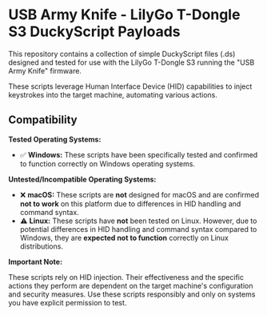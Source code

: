 # USB Army Knife - LilyGo T-Dongle S3 DuckyScript Payloads

This repository contains a collection of simple DuckyScript files (.ds) designed and tested for use with the LilyGo T-Dongle S3 running the "USB Army Knife" firmware.

These scripts leverage Human Interface Device (HID) capabilities to inject keystrokes into the target machine, automating various actions.

## Compatibility

**Tested Operating Systems:**

* ✅ **Windows:** These scripts have been specifically tested and confirmed to function correctly on Windows operating systems.

**Untested/Incompatible Operating Systems:**

* ❌ **macOS:** These scripts are **not** designed for macOS and are confirmed **not to work** on this platform due to differences in HID handling and command syntax.
* ⚠️ **Linux:** These scripts have **not** been tested on Linux. However, due to potential differences in HID handling and command syntax compared to Windows, they are **expected not to function** correctly on Linux distributions.

**Important Note:**

These scripts rely on HID injection. Their effectiveness and the specific actions they perform are dependent on the target machine's configuration and security measures. Use these scripts responsibly and only on systems you have explicit permission to test.
